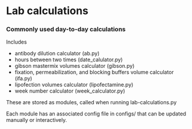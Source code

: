 # Lab calculations
### Commonly used day-to-day calculations

Includes
- antibody dilution calculator (ab.py)
- hours between two times (date_calulator.py)
- gibson mastermix volumes calculator (gibson.py)
- fixation, permeabilization, and blocking buffers volume calculator (ifa.py)
- lipofection volumes calculator (lipofectamine.py)
- week number calculator (week_calculator.py)

These are stored as modules, called when running lab-calculations.py

Each module has an associated config file in configs/ that can be updated manually or interactively.